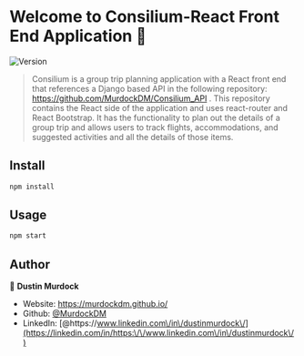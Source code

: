 # Welcome to Consilium-React Front End Application 👋
![Version](https://img.shields.io/badge/version-0.1.0-blue.svg?cacheSeconds=2592000)

> Consilium is a group trip planning application with a React front end that references a Django based API in the following repository: https://github.com/MurdockDM/Consilium_API . This repository contains the React side of the application and uses react-router and React Bootstrap. It has the functionality to plan out the details of a group trip and allows users to track flights, accommodations, and suggested activities and all the details of those items.

## Install

```sh
npm install
```

## Usage

```sh
npm start
```

## Author

👤 **Dustin Murdock**

* Website: https://murdockdm.github.io/
* Github: [@MurdockDM](https://github.com/MurdockDM)
* LinkedIn: [@https:\/\/www.linkedin.com\/in\/dustinmurdock\/](https://linkedin.com/in/https:\/\/www.linkedin.com\/in\/dustinmurdock\/)


